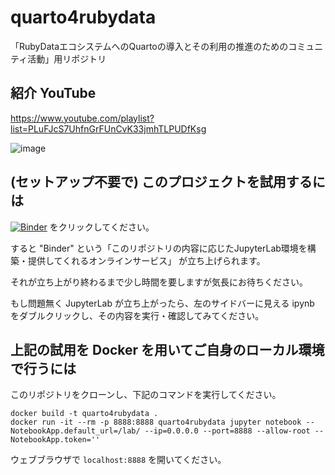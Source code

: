# quarto4rubydata
「RubyDataエコシステムへのQuartoの導入とその利用の推進のためのコミュニティ活動」用リポジトリ

## 紹介 YouTube

https://www.youtube.com/playlist?list=PLuFJcS7UhfnGrFUnCvK33jmhTLPUDfKsg

![image](https://user-images.githubusercontent.com/12192/226752499-2ea36341-6028-4e0b-b3d2-1e7a28519615.png)


## (セットアップ不要で) このプロジェクトを試用するには

[![Binder](https://mybinder.org/badge_logo.svg)](https://mybinder.org/v2/gh/kozo2/quarto4rubydata/HEAD)
をクリックしてください。

すると "Binder" という「このリポジトリの内容に応じたJupyterLab環境を構築・提供してくれるオンラインサービス」
が立ち上げられます。

それが立ち上がり終わるまで少し時間を要しますが気長にお待ちください。

もし問題無く JupyterLab が立ち上がったら、左のサイドバーに見える ipynb をダブルクリックし、その内容を実行・確認してみてください。

## 上記の試用を Docker を用いてご自身のローカル環境で行うには

このリポジトリをクローンし、下記のコマンドを実行してください。

```
docker build -t quarto4rubydata .
docker run -it --rm -p 8888:8888 quarto4rubydata jupyter notebook --NotebookApp.default_url=/lab/ --ip=0.0.0.0 --port=8888 --allow-root --NotebookApp.token=''
```

ウェブブラウザで `localhost:8888` を開いてください。
